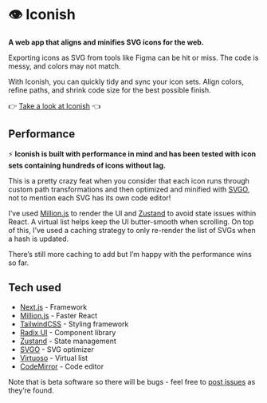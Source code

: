 # 👁️ Iconish

**A web app that aligns and minifies SVG icons for the web.**

Exporting icons as SVG from tools like Figma can be hit or miss. The code is messy, and colors may not match.

With Iconish, you can quickly tidy and sync your icon sets. Align colors, refine paths, and shrink code size for the best possible finish.

:point_right: [Take a look at Iconish](https://iconish.vercel.app/) :point_left:

## Performance

⚡ **Iconish is built with performance in mind and has been tested with icon sets containing hundreds of icons without lag.**

This is a pretty crazy feat when you consider that each icon runs through custom path transformations and then optimized and minified with [SVGO](https://github.com/svg/svgo), not to mention each SVG has its own code editor!

I’ve used [Million.js](https://million.dev/) to render the UI and [Zustand](https://github.com/pmndrs/zustand) to avoid state issues within React. A virtual list helps keep the UI butter-smooth when scrolling. On top of this, I’ve used a caching strategy to only re-render the list of SVGs when a hash is updated.

There’s still more caching to add but I’m happy with the performance wins so far.

## Tech used

- [Next.js](https://nextjs.org/) - Framework
- [Million.js](https://million.dev/) - Faster React
- [TailwindCSS](https://tailwindcss.com/) - Styling framework
- [Radix UI](https://www.radix-ui.com/) - Component library
- [Zustand](https://github.com/pmndrs/zustand) - State management
- [SVGO](https://github.com/svg/svgo) - SVG optimizer
- [Virtuoso](https://virtuoso.dev/) - Virtual list
- [CodeMirror](https://codemirror.net/) - Code editor

Note that is beta software so there will be bugs - feel free to [post issues](https://github.com/ben-rogerson/iconish/issues/new) as they’re found.
